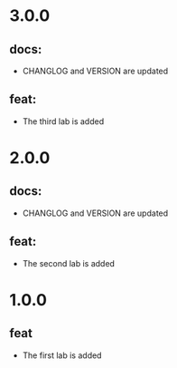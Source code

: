 # 3.0.0
## docs:
- CHANGLOG and VERSION are updated
## feat:
- The third lab is added

# 2.0.0
## docs:
- CHANGLOG and VERSION are updated
## feat:
- The second lab is added

# 1.0.0
## feat
- The first lab is added

